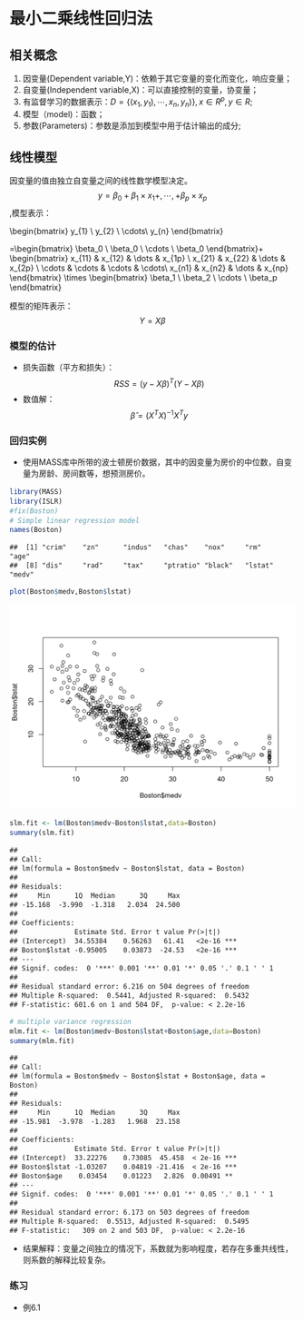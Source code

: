 # 最小二乘线性回归法

## 相关概念

1. 因变量(Dependent variable,Y)：依赖于其它变量的变化而变化，响应变量；
2. 自变量(Independent variable,X)：可以直接控制的变量，协变量；
3. 有监督学习的数据表示：$D=\{(x_1,y_1),\cdots,x_n,y_n)\},x\in R^p,y \in R$;
4. 模型（model)：函数；
5. 参数(Parameters)：参数是添加到模型中用于估计输出的成分;

## 线性模型

因变量的值由独立自变量之间的线性数学模型决定。$$y=\beta_0+\beta_1\times x_1+,\cdots,+\beta_p\times x_p$$,模型表示：

\begin{bmatrix}
    y_{1} \\
    y_{2} \\
    \cdots\\
    y_{n} 
\end{bmatrix}

=\begin{bmatrix}
    \beta_0 \\
    \beta_0 \\
    \cdots \\
    \beta_0 
\end{bmatrix}\+
\begin{bmatrix}
    x_{11}       & x_{12}  & \dots & x_{1p} \\
    x_{21}       & x_{22}  & \dots & x_{2p} \\
    \cdots       & \cdots  & \cdots & \cdots\\
    x_{n1}       & x_{n2}  & \dots & x_{np}
\end{bmatrix}
\times
\begin{bmatrix}
    \beta_1 \\
    \beta_2 \\
    \cdots \\
    \beta_p 
\end{bmatrix}


模型的矩阵表示：
$$Y=X\beta$$

### 模型的估计

+ 损失函数（平方和损失）：$$RSS=(y-X\beta)^T(Y-X\beta)$$
+ 数值解：$$\hat{\beta}=(X^TX)^{-1}X^Ty$$

### 回归实例
+ 使用MASS库中所带的波士顿房价数据，其中的因变量为房价的中位数，自变量为房龄、房间数等，想预测房价。


```r
library(MASS)
library(ISLR)
#fix(Boston)
# Simple linear regression model
names(Boston)
```

```
##  [1] "crim"    "zn"      "indus"   "chas"    "nox"     "rm"      "age"    
##  [8] "dis"     "rad"     "tax"     "ptratio" "black"   "lstat"   "medv"
```

```r
plot(Boston$medv,Boston$lstat)
```

<img src="05-summary_files/figure-html/boslin-1.png" width="672" />

```r
slm.fit <- lm(Boston$medv~Boston$lstat,data=Boston)
summary(slm.fit)
```

```
## 
## Call:
## lm(formula = Boston$medv ~ Boston$lstat, data = Boston)
## 
## Residuals:
##     Min      1Q  Median      3Q     Max 
## -15.168  -3.990  -1.318   2.034  24.500 
## 
## Coefficients:
##              Estimate Std. Error t value Pr(>|t|)    
## (Intercept)  34.55384    0.56263   61.41   <2e-16 ***
## Boston$lstat -0.95005    0.03873  -24.53   <2e-16 ***
## ---
## Signif. codes:  0 '***' 0.001 '**' 0.01 '*' 0.05 '.' 0.1 ' ' 1
## 
## Residual standard error: 6.216 on 504 degrees of freedom
## Multiple R-squared:  0.5441,	Adjusted R-squared:  0.5432 
## F-statistic: 601.6 on 1 and 504 DF,  p-value: < 2.2e-16
```

```r
# multiple variance regression
mlm.fit <- lm(Boston$medv~Boston$lstat+Boston$age,data=Boston)
summary(mlm.fit)
```

```
## 
## Call:
## lm(formula = Boston$medv ~ Boston$lstat + Boston$age, data = Boston)
## 
## Residuals:
##     Min      1Q  Median      3Q     Max 
## -15.981  -3.978  -1.283   1.968  23.158 
## 
## Coefficients:
##              Estimate Std. Error t value Pr(>|t|)    
## (Intercept)  33.22276    0.73085  45.458  < 2e-16 ***
## Boston$lstat -1.03207    0.04819 -21.416  < 2e-16 ***
## Boston$age    0.03454    0.01223   2.826  0.00491 ** 
## ---
## Signif. codes:  0 '***' 0.001 '**' 0.01 '*' 0.05 '.' 0.1 ' ' 1
## 
## Residual standard error: 6.173 on 503 degrees of freedom
## Multiple R-squared:  0.5513,	Adjusted R-squared:  0.5495 
## F-statistic:   309 on 2 and 503 DF,  p-value: < 2.2e-16
```
+ 结果解释：变量之间独立的情况下，系数就为影响程度，若存在多重共线性，则系数的解释比较复杂。

### 练习
+ 例6.1
